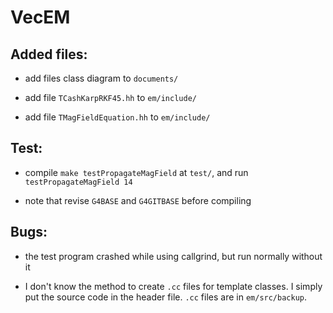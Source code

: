 # VecEM

## Added files:

* add files class diagram to `documents/`

* add file `TCashKarpRKF45.hh` to `em/include/`

* add file `TMagFieldEquation.hh` to `em/include/`

## Test:

* compile `make testPropagateMagField` at `test/`, 
	and run `testPropagateMagField 14`

* note that revise `G4BASE` and `G4GITBASE` before compiling


## Bugs:

* the test program crashed while using callgrind, but run normally without it

* I don't know the method to create `.cc` files for template classes. I simply put the source code in the header file. `.cc` files are in `em/src/backup`.
